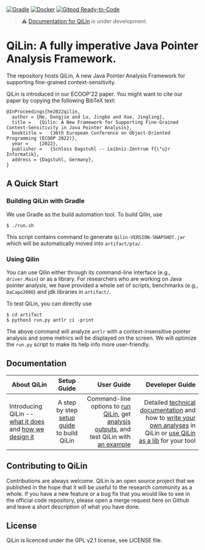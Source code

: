 [![Gradle](https://github.com/QiLinPTA/QiLin/actions/workflows/gradle.yml/badge.svg?event=push)](https://github.com/QiLinPTA/QiLin/actions/workflows/gradle.yml)
[![Docker](https://github.com/QiLinPTA/QiLin/actions/workflows/docker-image.yml/badge.svg?event=push)](https://github.com/QiLinPTA/QiLin/actions/workflows/docker-image.yml)
[![Gitpod Ready-to-Code](https://img.shields.io/badge/Gitpod-Ready--to--Code-blue?logo=gitpod)](https://gitpod.io/#https://github.com/QiLinPTA/QiLin) 

> :warning: [Documentation for QiLin](https://qilinpta.github.io/) is under development.

# QiLin: A fully imperative Java Pointer Analysis Framework.
The repository hosts QiLin, A new Java Pointer Analysis Framework for supporting fine-grained context-sensitivity.

QiLin is introduced in our ECOOP'22 paper. You might want to cite our paper by copying the following BibTeX text:
```
@InProceedings{he2022qilin,
  author = {He, Dongjie and Lu, Jingbo and Xue, Jingling},
  title =	{Qilin: A New Framework for Supporting Fine-Grained Context-Sensitivity in Java Pointer Analysis},
  booktitle =	{36th European Conference on Object-Oriented Programming (ECOOP 2022)},
  year =	{2022},
  publisher =	{Schloss Dagstuhl -- Leibniz-Zentrum f{\"u}r Informatik},
  address =	{Dagstuhl, Germany},
}
```
## A Quick Start
### Building QiLin with Gradle
We use Gradle as the build automation tool. To build Qilin, use
```
$ ./run.sh
```
This script contains command to generate `Qilin-VERSION-SNAPSHOT.jar` which will be automatically moved into `artifact/pta/`.

### Using Qilin
You can use Qilin either through its command-line interface (e.g., `driver.Main`) or as a library.
For researchers who are working on Java pointer analysis, we have provided a whole set of scripts, benchmarks (e.g., `DaCapo2006`) and jdk libraries in `artifact/`.

To test QiLin, you can directly use
```
$ cd artifact
$ python3 run.py antlr ci -print
```
The above command will analyze `antlr` with a context-insensitive pointer analysis and some metrics will be displayed on the screen. 
We will optimize the `run.py` script to make its help info more user-friendly.

## Documentation

| About QiLin       | Setup  Guide         | User Guide  | Developer Guide  |
| ------------- |:-------------:| -----:|-----:|
| Introducing QiLin -- [what it does](https://github.com/QiLinPTA/qilinpta.github.io/wiki/About#what-is-qilin) and [how we design it](https://github.com/QiLinPTA/qilinpta.github.io/wiki/QiLin-Design#qilin-design)      | A step by step [setup guide](https://github.com/QiLinPTA/qilinpta.github.io/wiki/Setup-Guide#getting-started) to build QiLin | Command-line options to [run QiLin](https://github.com/svf-tools/SVF/wiki/User-Guide#quick-start), get [analysis outputs](https://github.com/QiLinPTA/qilinpta.github.io/wiki/User-Guide#analysis-outputs), and test QiLin with [an example](https://github.com/QiLinPTA/qilinpta.github.io/wiki/Analyze-a-Simple-Java-Program#an-example) | Detailed [technical documentation](https://github.com/QiLinPTA/qilinpta.github.io/wiki/Technical-documentation) and how to [write your own analyses](https://github.com/QiLinPTA/qilinpta.github.io/wiki/Write-your-own-analysis-in-QiLin) in QiLin or [use QiLin as a lib](https://github.com/QiLinPTA/qilinpta.github.io/wiki/QiLin-as-a-lib) for your tool  |


## Contributing to QiLin
Contributions are always welcome. QiLin is an open source project that we published in the hope that it will be useful to the research community as a whole. 
If you have a new feature or a bug fix that you would like to see in the official code repository, please open a merge request here on Github and leave a short description of what you have done.

## License
QiLin is licenced under the GPL v2.1 license, see LICENSE file.

